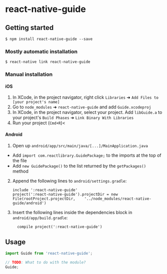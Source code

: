 # react-native-guide

## Getting started

`$ npm install react-native-guide --save`

### Mostly automatic installation

`$ react-native link react-native-guide`

### Manual installation


#### iOS

1. In XCode, in the project navigator, right click `Libraries` ➜ `Add Files to [your project's name]`
2. Go to `node_modules` ➜ `react-native-guide` and add `Guide.xcodeproj`
3. In XCode, in the project navigator, select your project. Add `libGuide.a` to your project's `Build Phases` ➜ `Link Binary With Libraries`
4. Run your project (`Cmd+R`)<

#### Android

1. Open up `android/app/src/main/java/[...]/MainApplication.java`
  - Add `import com.reactlibrary.GuidePackage;` to the imports at the top of the file
  - Add `new GuidePackage()` to the list returned by the `getPackages()` method
2. Append the following lines to `android/settings.gradle`:
  	```
  	include ':react-native-guide'
  	project(':react-native-guide').projectDir = new File(rootProject.projectDir, 	'../node_modules/react-native-guide/android')
  	```
3. Insert the following lines inside the dependencies block in `android/app/build.gradle`:
  	```
      compile project(':react-native-guide')
  	```


## Usage
```javascript
import Guide from 'react-native-guide';

// TODO: What to do with the module?
Guide;
```
